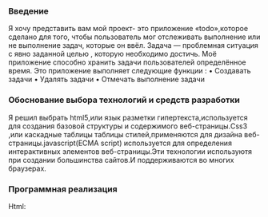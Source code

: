 ### Введение
Я хочу представить вам мой проект- это приложение «todo»,которое сделано для того, чтобы пользователь мог отслеживать выполнение или не выполнение задач, которые он ввёл. Задача — проблемная ситуация с явно заданной целью , которую необходимо достичь. Моё приложение способно хранить задачи пользователей определённое время. Это приложение выполняет следующие функции :
• Создавать задачи 
• Удалять задачи 
• Отмечать выполнение задачи

### Обоснование выбора технологий и средств разработки

Я решил выбрать  html5,или язык разметки гипертекста,используется для создания базовой структуры и содержимого веб-страницы.Css3 ,или каскадные таблицы таблицы стилей,применяются для дизайна веб-страницы.javascript(ECMA script) используется для определения интерактивных элементов веб-страницы.Эти технологии используютя при создании большинства сайтов.И поддерживаются во многих браузерах.

### Программная реализация
Html:
<!DOCTYPE html>
<html>
	<head>
	<style >
		
	</style>
	</head>
	<body>
		<h1>TODO</h1>
		<input type="text" class="location inputstyle">
		<button class="buttonstyle">Add Task</button>
		<button id="butn1" class="buttonstyle">Delete</button>
		<link href=" ../css/todo.css" rel="stylesheet">
		<ul class="location">
			
			</ul>
			<h2></h2>
		<script src="../js/todo.js"></script>
	</body>
</html>
Css:
body{
	background-color: #ffbf00;
}
h1{
	font-family: sans-serif;
	text-align: center;
}
.location{
	margin-left: 400px;
}
.inputstyle{
	width: 150px;
	height: 20px;
	outline: none;
	background-color: #ffcc00;
	border: 1px solid black;
	border-radius: 8px;
}
input:hover{
	background-color: #fdeaa8;
}
.buttonstyle{
	width: 100px;
	height: 25px;
	background-color: #ffcc00;
	border: 1px solid;
	outline: none;
	cursor: pointer;
}
button:hover{
	background-color: #fdeaa8;
}
Javascript:

          let input=document.querySelector('input');
					let button=document.querySelector('button');
					let ul=document.querySelector('ul');
					let butn1=document.getElementById('butn1');
					let i;
					let mas=[];
          
					button.addEventListener('click',function(){ -создание события
          
					if (input.value!='') { -постановка условия(скрипт будет выпольняться только тогда,когда текстовое поле будет заполнено)
			создание списка задач
					let div=document.createElement('div');
					ul.appendChild(div);

					let inp= document.createElement("input");
					inp.type = "checkbox";
					div.appendChild(inp);


					let li=document.createElement('Li');
					li.innerHTML=input.value
					li.style.display='inline-block'
					div.appendChild(li);
          
					li.addEventListener('click',function(){ -создание события ,при котором будет отмечаться выполнена задача или нет 
						if (li.style.textDecoration==="") {
							li.style.textDecoration="line-through";
						}else{
							li.style.textDecoration=""
						}
						
					});
					butn1.addEventListener('click',function(){ -удаление элементов ,если нажата определенная кнопка
						if (inp.checked) {li.remove()
							inp.remove();
					}	
					});	
		
				
					mas.push(input.value); - добавление значений текстового поля в массив
					for (i in mas){
						i++;
					
					}
					
					input.value=''				
					
					
					localStorage.setItem('task',mas); -загрузка массива в локальное хранилище
					
					
					

					}
					

					});

					let newmas=localStorage.getItem('task').split(',');	-преобразование строки в локальном хранилище в массив	
					создание списка задач после выгрузки элементов из локального хранилища
					for(var newi=0;newi!=newmas.length;newi++){
					let newdiv=document.createElement('div');
					ul.appendChild(newdiv);
					let newinp= document.createElement("input");
					
					newinp.type = "checkbox";
					newdiv.appendChild(newinp);
					let newli=document.createElement('Li');
	
					newli.innerHTML=newmas[newi];
					newli.style.display='inline-block'
					newdiv.appendChild(newli);
						newli.addEventListener('click',function(){
							if (newli.style.textDecoration==="") {
								newli.style.textDecoration="line-through";
							}else{
								newli.style.textDecoration="";
							}
						
					});

					
					butn1.addEventListener('click',function(){
						if (newinp.checked) {newli.remove()
							newinp.remove();
							
					}	
					});	
